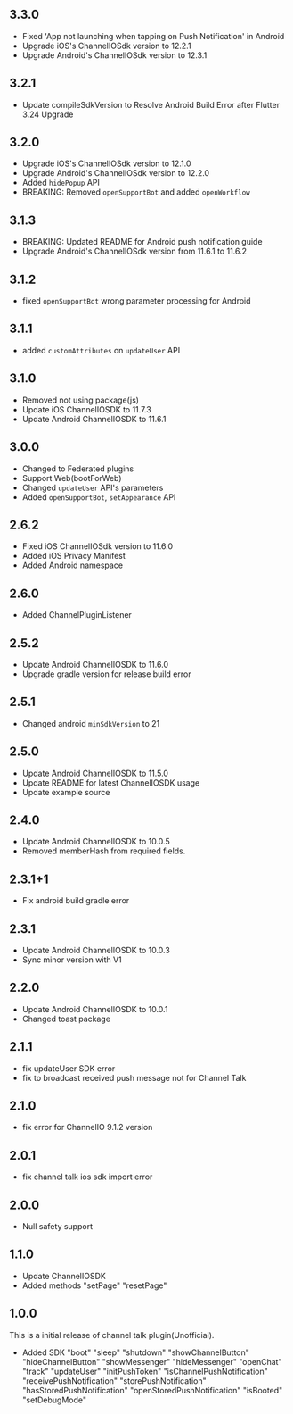 ## 3.3.0
- Fixed 'App not launching when tapping on Push Notification' in Android
- Upgrade iOS's ChannelIOSdk version to 12.2.1
- Upgrade Android's ChannelIOSdk version to 12.3.1
  
## 3.2.1
- Update compileSdkVersion to Resolve Android Build Error after Flutter 3.24 Upgrade

## 3.2.0
- Upgrade iOS's ChannelIOSdk version to 12.1.0
- Upgrade Android's ChannelIOSdk version to 12.2.0
- Added `hidePopup` API
- BREAKING: Removed `openSupportBot` and added `openWorkflow`

## 3.1.3
- BREAKING: Updated README for Android push notification guide
- Upgrade Android's ChannelIOSdk version from 11.6.1 to 11.6.2

## 3.1.2
- fixed `openSupportBot` wrong parameter processing for Android

## 3.1.1
- added `customAttributes` on `updateUser` API

## 3.1.0
- Removed not using package(js)
- Update iOS ChannelIOSDK to 11.7.3
- Update Android ChannelIOSDK to 11.6.1

## 3.0.0
- Changed to Federated plugins
- Support Web(bootForWeb)
- Changed `updateUser` API's parameters
- Added `openSupportBot`, `setAppearance` API

## 2.6.2
- Fixed iOS ChannelIOSdk version to 11.6.0
- Added iOS Privacy Manifest
- Added Android namespace

## 2.6.0
- Added ChannelPluginListener

## 2.5.2
- Update Android ChannelIOSDK to 11.6.0
- Upgrade gradle version for release build error

## 2.5.1
- Changed android `minSdkVersion` to 21

## 2.5.0
- Update Android ChannelIOSDK to 11.5.0
- Update README for latest ChannelIOSDK usage
- Update example source

## 2.4.0
- Update Android ChannelIOSDK to 10.0.5
- Removed memberHash from required fields.

## 2.3.1+1
- Fix android build gradle error

## 2.3.1
- Update Android ChannelIOSDK to 10.0.3
- Sync minor version with V1

## 2.2.0
- Update Android ChannelIOSDK to 10.0.1
- Changed toast package

## 2.1.1
- fix updateUser SDK error
- fix to broadcast received push message not for Channel Talk

## 2.1.0
- fix error for ChannelIO 9.1.2 version

## 2.0.1
- fix channel talk ios sdk import error

## 2.0.0
- Null safety support

## 1.1.0
- Update ChannelIOSDK
- Added methods
"setPage"
"resetPage"

## 1.0.0

This is a initial release of channel talk plugin(Unofficial).

- Added SDK
"boot"
"sleep"
"shutdown"
"showChannelButton"
"hideChannelButton"
"showMessenger"
"hideMessenger"
"openChat"
"track"
"updateUser"
"initPushToken"
"isChannelPushNotification"
"receivePushNotification"
"storePushNotification"
"hasStoredPushNotification"
"openStoredPushNotification"
"isBooted"
"setDebugMode"
